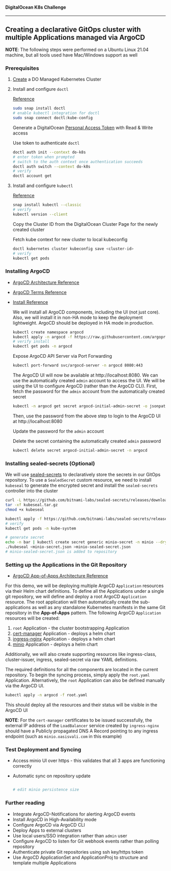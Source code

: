 #### DigitalOcean K8s Challenge
----

## Creating a declarative GitOps cluster with multiple Applications managed via ArgoCD

**NOTE**:   The following steps were performed on a Ubuntu Linux 21.04 machine, but all tools used have Mac/Windows support as well

### Prerequisites

1) [Create](https://cloud.digitalocean.com/kubernetes/clusters/new) a DO Managed Kubernetes Cluster
<pic>

2) Install and configure `doctl`

    [Reference](https://docs.digitalocean.com/reference/doctl/how-to/install/)

    ```bash
    sudo snap install doctl
    # enable kubectl integration for doctl
    sudo snap connect doctl:kube-config
    ```

    Generate a DigitalOcean [Personal Access Token](https://cloud.digitalocean.com/account/api/tokens) with Read & Write access
    <pic>

    Use token to authenticate `doctl`
    ```bash
    doctl auth init --context do-k8s
    # enter token when prompted
    # switch to the auth context once authentication succeeds
    doctl auth switch --context do-k8s
    # verify
    doctl account get
    ```

3) Install and configure `kubectl`

    [Reference](https://kubernetes.io/docs/tasks/tools/install-kubectl-linux/)

    ```bash
    snap install kubectl --classic
    # verify
    kubectl version --client
    ```
  
    Copy the Cluster ID from the DigitalOcean Cluster Page for the newly created cluster
    <pic>

    Fetch kube context for new cluster to local kubeconfig
    ```bash
    doctl kubernetes cluster kubeconfig save <cluster-id>
    # verify
    kubectl get pods
    ```
  
### Installing ArgoCD

* [ArgoCD Architecture Reference](https://argo-cd.readthedocs.io/en/stable/operator-manual/architecture)
* [ArgoCD Terms Reference](https://argo-cd.readthedocs.io/en/stable/core_concepts)
* [Install Reference](https://argo-cd.readthedocs.io/en/stable/getting_started/)
      
  We will install all ArgoCD components, including the UI (not just core). Also, we will install it in non-HA mode to keep the deployment lightweight. ArgoCD should be deployed in HA mode in production.

  ```bash
  kubectl create namespace argocd
  kubectl apply -n argocd -f https://raw.githubusercontent.com/argoproj/argo-cd/stable/manifests/install.yaml
  # verify install
  kubectl get pods -n argocd
  ```
  
  Expose ArgoCD API Server via Port Forwarding
  
  ```bash
  kubectl port-forward svc/argocd-server -n argocd 8080:443
  ```
      
  The ArgoCD UI will now be available at http://localhost:8080. We can use the automatically created `admin` account to access the UI. We will be using the UI to configure ArgoCD (rather than the ArgoCD CLI). First, fetch the password for the `admin` account from the automatically created secret
  
  ```bash
  kubectl -n argocd get secret argocd-initial-admin-secret -o jsonpath="{.data.password}" | base64 -d; echo
  ```
  
  Then, use the password from the above step to login to the ArgoCD UI at http://localhost:8080
  <pic>
  
  Update the password for the `admin` account
  <pic>
    
  Delete the secret containing the automatically created `admin` password
  
  ```bash
  kubectl delete secret argocd-initial-admin-secret -n argocd
  ```

### Installing sealed-secrets (Optional)

We will use [sealed-secrets](https://github.com/bitnami-labs/sealed-secrets) to declaratively store the secrets in our GitOps repository. To use a `SealedSecret` custom resource, we need to install `kubeseal` to generate the encrypted secret and install the `sealed-secrets` controller into the cluster

```bash
curl -L https://github.com/bitnami-labs/sealed-secrets/releases/download/v0.17.1/kubeseal-0.17.1-linux-amd64.tar.gz --output kubeseal.tar.gz
tar -xf kubeseal.tar.gz
chmod +x kubeseal

kubectl apply -f https://github.com/bitnami-labs/sealed-secrets/releases/download/v0.17.1/controller.yaml
# verify
kubectl get pods -n kube-system

# generate secret
echo -n bar | kubectl create secret generic minio-secret -n minio --dry-run=client --from-literal access-key=`pwgen -csn 20 1` --from-literal secret-key=`pwgen -csn 20 1` -o json >minio-secret.json
./kubeseal <minio-secret.json >minio-sealed-secret.json
# minio-sealed-secret.json is added to repository
```

### Setting up the Applications in the Git Repository

* [ArgoCD App-of-Apps Architecture Reference](https://argo-cd.readthedocs.io/en/stable/operator-manual/cluster-bootstrapping/)

For this demo, we will be deploying multiple ArgoCD `Application` resources via their Helm chart definitions. To define all the Applications under a single git repository, we will define and deploy a root ArgoCD `Application` resource. The root application will then automatically create the sub-applications as well as any standalone Kubernetes manifests in the same Git repository in the **App-of-Apps** pattern. The following ArgoCD `Application` resources will be created:

1) `root` Application - the cluster bootstrapping Application
1) [cert-manager](https://cert-manager.io/docs/) Application - deploys a helm chart
2) [ingress-nginx](https://kubernetes.github.io/ingress-nginx/) Application - deploys a helm chart
3) [minio](https://min.io/) Application - deploys a helm chart

Additionally, we will also create supporting resources like ingress-class, cluster-issuer, ingress, sealed-secret via raw YAML definitions.

The required definitions for all the components are located in the current repository. To begin the syncing process, simply apply the `root.yaml` Application. Alternatively, the `root` Application can also be defined manually via the ArgoCD UI.

```bash
kubectl apply -n argocd -f root.yaml
```

This should deploy all the resources and their status will be visible in the ArgoCD UI
<pic>

**NOTE**: For the `cert-manager` certificates to be issued successfully, the external IP address of the `LoadBalancer` service created by `ingress-nginx` should have a Publicly propagated DNS A Record pointing to any ingress endpoint (such as `minio.oasisvali.com` in this example)

### 
  
### Test Deployment and Syncing

* Access minio UI over https - this validates that all 3 apps are functioning correctly
<pic>

* Automatic sync on repository update

  ```bash
  
  # edit minio persistence size
  ```
  
### Further reading
* Integrate ArgoCD-Notifications for alerting ArgoCD events
* Install ArgoCD in High-Availability mode
* Configure ArgoCD via ArgoCD CLI
* Deploy Apps to external clusters
* Use local users/SSO integration rather than `admin` user
* Configure ArgoCD to listen for Git webhook events rather than polling repository
* Authenticate private Git repositories using ssh key/https token
* Use ArgoCD ApplicationSet and ApplicationProj to structure and template multiple Applications
